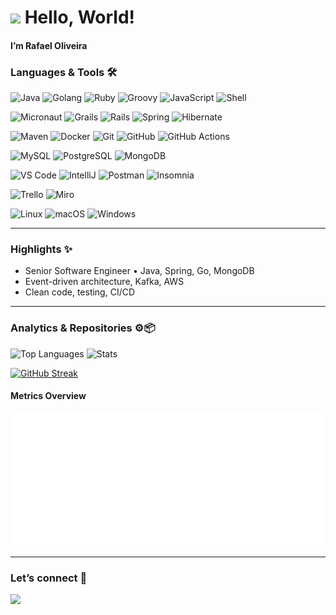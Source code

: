 <h1>
  <img src="https://emojis.slackmojis.com/emojis/images/1531849430/4246/blob-sunglasses.gif?1531849430" width="30" />
  Hello, World!
</h1>

#### I’m <b>Rafael Oliveira</b>

<!-- Optional: visitor counter (remove if you prefer fewer requests) -->
<!-- ![](http://estruyf-github.azurewebsites.net/api/VisitorHit?user=r4fcode&repo=r4fcode&countColorcountColor) -->

### Languages & Tools 🛠

<!-- https://img.shields.io/badge/Java-17-orange?logo=java -->
<!-- ![Java](https://img.shields.io/badge/Java-17?style=flat&logo=java&logoColor=red&labelColor=05122A&color=FFFCAE) -->

![Java](https://img.shields.io/badge/Java-ED8B00?style=flat&logo=openjdk&logoColor=red&labelColor=05122A&color=FFFCAE)
![Golang](https://img.shields.io/badge/-Go-05122A?style=flat&logo=go&labelColor=05122A&color=FFFCAE)
![Ruby](https://img.shields.io/badge/-Ruby-05122A?style=flat&logo=ruby&logoColor=red&labelColor=05122A&color=FFFCAE)
![Groovy](https://img.shields.io/badge/-Groovy-05122A?style=flat&logo=apachegroovy&labelColor=05122A&color=FFFCAE)
![JavaScript](https://img.shields.io/badge/-JavaScript-05122A?logo=javascript&labelColor=05122A&color=FFFCAE)
![Shell](https://img.shields.io/badge/-Shell-05122A?style=flat&logo=gnu-bash&labelColor=05122A&color=FFFCAE)

![Micronaut](https://img.shields.io/badge/-Micronaut-05122A?style=flat&logo=micronaut)
![Grails](https://img.shields.io/badge/-Grails-05122A?style=flat&logo=grails)
![Rails](https://img.shields.io/badge/-Rails-05122A?style=flat&logo=rubyonrails)
![Spring](https://img.shields.io/badge/-Spring-05122A?style=flat&logo=spring)
![Hibernate](https://img.shields.io/badge/-Hibernate-05122A?style=flat&logo=hibernate)

![Maven](https://img.shields.io/badge/-Maven-05122A?style=flat&logo=apache-maven)
![Docker](https://img.shields.io/badge/-Docker-05122A?style=flat&logo=docker)
![Git](https://img.shields.io/badge/-Git-05122A?style=flat&logo=git)
![GitHub](https://img.shields.io/badge/-GitHub-05122A?style=flat&logo=github)
![GitHub Actions](https://img.shields.io/badge/-GitHub%20Actions-05122A?style=flat&logo=github-actions)

![MySQL](https://img.shields.io/badge/-MySQL-05122A?style=flat&logo=mysql)
![PostgreSQL](https://img.shields.io/badge/-PostgreSQL-05122A?style=flat&logo=postgresql)
![MongoDB](https://img.shields.io/badge/-MongoDB-05122A?style=flat&logo=mongodb)

![VS Code](https://img.shields.io/badge/-VS%20Code-05122A?style=flat&logo=visual-studio-code&logoColor=007ACC)
![IntelliJ](https://img.shields.io/badge/-IntelliJ-05122A?style=flat&logo=jetbrains)
![Postman](https://img.shields.io/badge/-Postman-05122A?style=flat&logo=postman)
![Insomnia](https://img.shields.io/badge/-Insomnia-05122A?style=flat&logo=insomnia)

![Trello](https://img.shields.io/badge/-Trello-05122A?style=flat&logo=trello)
![Miro](https://img.shields.io/badge/-Miro-05122A?style=flat&logo=miro)

![Linux](https://img.shields.io/badge/-Linux-05122A?style=flat&logo=linux)
![macOS](https://img.shields.io/badge/-macOS-05122A?style=flat&logo=apple)
![Windows](https://img.shields.io/badge/-Windows-05122A?style=flat&logo=windows)

---

### Highlights ✨

- Senior Software Engineer • Java, Spring, Go, MongoDB
- Event-driven architecture, Kafka, AWS
- Clean code, testing, CI/CD

---

### Analytics & Repositories ⚙️📦

<!-- Public GitHub cards (no private data) -->

![Top Languages](https://github-readme-stats.vercel.app/api/top-langs/?username=r4fcode&layout=compact&langs_count=10)
![Stats](https://github-readme-stats.vercel.app/api/?username=r4fcode&show_icons=true)

[![GitHub Streak](https://streak-stats.demolab.com?user=r4fcode)](https://git.io/streak-stats)

<!-- ![Streak](https://streak-stats.demolab.com?user=r4fcode&hide_border=true) -->

<!-- ![Streak](https://github-readme-streak-stats.herokuapp.com/?user=r4fcode&hide_border=true) -->

<!-- Private + public combined (rendered by your Action using PAT) -->

#### Metrics Overview

<img src="./github-metrics.svg" alt="GitHub metrics" />

<!-- Prefer dark theme? Uncomment the next line and comment the previous image -->
<!-- <img src="./github-metrics-dark.svg" alt="GitHub metrics (public + private, dark)" /> -->

---

### Let’s connect 🤝

<a href="https://www.linkedin.com/in/rafaoliveira85/">
  <img src="https://img.shields.io/badge/-LinkedIn-0077B5?style=flat&logo=linkedin&logoColor=white" />
</a>
